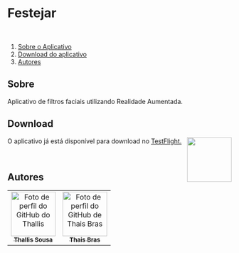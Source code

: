 # Festejar

</br>

1. [Sobre o Aplicativo](#sobre)
2. [Download do aplicativo](#download)
3. [Autores](#autores)

## Sobre
Aplicativo de filtros faciais utilizando Realidade Aumentada.

## Download

<div>
  <img align="right" width=100 height=100
    src="https://cdn.jim-nielsen.com/ios/512/testflight-2020-09-25.png"
  />
  <p>
    O aplicativo já está disponível para download no <a href="https://testflight.apple.com/join/u8xzLGzz"> TestFlight. </a>
  </p>
</div>

</br>

 ## Autores
 <table>
   <tr>
     <td align="center">
       <a href="https://github.com/thallissousa">
         <img src="https://avatars.githubusercontent.com/u/77726310?v=4" height="auto" width="100" style="corner-radius:50%" alt="Foto de perfil do GitHub do Thallis"/><br>
         <sub>
           <b>Thallis Sousa</b>
         </sub>
       </a>
     </td>
     <td align="center">
       <a href="https://github.com/ThaisBras">
         <img src="https://avatars.githubusercontent.com/u/83611421?v=4" height="auto" width="100" style="corner-radius:50%" alt="Foto de perfil do GitHub de Thais Bras"/><br>
         <sub>
           <b>Thais Bras</b>
         </sub>
       </a>
     </td>
 </table>
